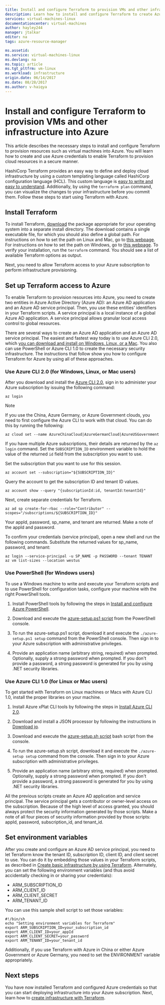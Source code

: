 ```yaml
---
title: Install and configure Terraform to provision VMs and other infrastructure in Azure | Microsoft Docs
description: Learn how to install and configure Terraform to create Azure resources
services: virtual-machines-linux
documentationcenter: virtual-machines
author: hayley244
manager: jtalkar
editor: na
tags: azure-resource-manager

ms.assetid: 
ms.service: virtual-machines-linux
ms.devlang: na
ms.topic: article
ms.tgt_pltfrm: vm-linux
ms.workload: infrastructure
origin.date: 06/14/2017
ms.date: 08/28/2017
ms.author: v-haiqya
---
```


# Install and configure Terraform to provision VMs and other infrastructure into Azure 
This article describes the necessary steps to install and configure Terraform to provision resources such as virtual machines into Azure. You will learn how to create and use Azure credentials to enable Terraform to provision cloud resources in a secure manner.

HashiCorp Terraform provides an easy way to define and deploy cloud infrastructure by using a custom templating language called HashiCorp configuration language (HCL). This custom language is [easy to write and easy to understand](terraform-create-complete-vm.md). Additionally, by using the `terraform plan` command, you can visualize the changes to your infrastructure before you commit them. Follow these steps to start using Terraform with Azure.

## Install Terraform
To install Terraform, [download](https://www.terraform.io/downloads.html) the package appropriate for your operating system into a separate install directory. The download contains a single executable file, for which you should also define a global path. For instructions on how to set the path on Linux and Mac, go to [this webpage](https://stackoverflow.com/questions/14637979/how-to-permanently-set-path-on-linux). For instructions on how to set the path on Windows, go to [this webpage](https://stackoverflow.com/questions/1618280/where-can-i-set-path-to-make-exe-on-windows). To verify your installation, run the `terraform` command. You should see a list of available Terraform options as output.

Next, you need to allow Terraform access to your Azure subscription to perform infrastructure provisioning.

## Set up Terraform access to Azure
To enable Terraform to provision resources into Azure, you need to create two entities in Azure Active Directory (Azure AD): an Azure AD application and an Azure AD service principal. Then, you use these entities' identifiers in your Terraform scripts. A service principal is a local instance of a global Azure AD application. A service principal allows granular local access control to global resources.

There are several ways to create an Azure AD application and an Azure AD service principal. The easiest and fastest way today is to use Azure CLI 2.0, which [you can download and install on Windows, Linux, or a Mac](https://docs.microsoft.com/en-us/cli/azure/install-azure-cli). You also can use PowerShell or Azure CLI 1.0 to create the necessary security infrastructure. The instructions that follow show you how to configure Terraform for Azure by using all of these approaches.

### Use Azure CLI 2.0 (for Windows, Linux, or Mac users) 
After you download and install the [Azure CLI 2.0](https://docs.microsoft.com/en-us/cli/azure/install-azure-cli), sign in to administer your Azure subscription by issuing the following command:

```
az login
```

>[!NOTE]
>If you use the China, Azure Germany, or Azure Government clouds, you need to first configure the Azure CLI to work with that cloud. You can do this by running the following:

```
az cloud set --name AzureChinaCloud|AzureGermanCloud|AzureUSGovernment
```

If you have multiple Azure subscriptions, their details are returned by the `az login` command. Set the `SUBSCRIPTION_ID` environment variable to hold the value of the returned `id` field from the subscription you want to use. 

Set the subscription that you want to use for this session.

```
az account set --subscription="${SUBSCRIPTION_ID}"
```

Query the account to get the subscription ID and tenant ID values.

```
az account show --query "{subscriptionId:id, tenantId:tenantId}"
```

Next, create separate credentials for Terraform.

```
az ad sp create-for-rbac --role="Contributor" --scopes="/subscriptions/${SUBSCRIPTION_ID}"
```

Your appId, password, sp_name, and tenant are returned. Make a note of the appId and password.

To confirm your credentials (service principal), open a new shell and run the following commands. Substitute the returned values for sp_name, password, and tenant:

```
az login --service-principal -u SP_NAME -p PASSWORD --tenant TENANT
az vm list-sizes --location westus
```

### Use PowerShell (for Windows users) 
To use a Windows machine to write and execute your Terraform scripts and to use PowerShell for configuration tasks, configure your machine with the right PowerShell tools. 

1. Install PowerShell tools by following the steps in [Install and configure Azure PowerShell](https://docs.microsoft.com/en-us/powershell/azure/install-azurerm-ps). 

2. Download and execute the [azure-setup.ps1 script](https://github.com/echuvyrov/terraform101/blob/master/azureSetup.ps1) from the PowerShell console.

3. To run the azure-setup.ps1 script, download it and execute the `./azure-setup.ps1 setup` command from the PowerShell console. Then sign in to your Azure subscription with administrative privileges.

4. Provide an application name (arbitrary string, required) when prompted. Optionally, supply a strong password when prompted. If you don't provide a password, a strong password is generated for you by using .NET security libraries.

### Use Azure CLI 1.0 (for Linux or Mac users)
To get started with Terraform on Linux machines or Macs with Azure CLI 1.0, install the proper libraries on your machine.  

1. Install Azure xPlat CLI tools by following the steps in [Install Azure CLI 2.0](https://docs.microsoft.com/cli/azure/install-azure-cli). 

2. Download and install a JSON processor by following the instructions in [Download jq](https://stedolan.github.io/jq/download/).

3. Download and execute the [azure-setup.sh script](https://github.com/mitchellh/packer/blob/master/contrib/azure-setup.sh) bash script from the console.

4. To run the azure-setup.sh script, download it and execute the `./azure-setup setup` command from the console. Then sign in to your Azure subscription with administrative privileges.
 
5. Provide an application name (arbitrary string, required) when prompted. Optionally, supply a strong password when prompted. If you don't provide a password, a strong password is generated for you by using .NET security libraries.

All the previous scripts create an Azure AD application and service principal. The service principal gets a contributor or owner-level access on the subscription. Because of the high level of access granted, you should always protect the security information generated by those scripts. Make a note of all four pieces of security information provided by those scripts: appId, password, subscription_id, and tenant_id.

## Set environment variables
After you create and configure an Azure AD service principal, you need to let Terraform know the tenant ID, subscription ID, client ID, and client secret to use. You can do it by embedding those values in your Terraform scripts, as described in [Create basic infrastructure by using Terraform](terraform-create-complete-vm.md). Alternately, you can set the following environment variables (and thus avoid accidentally checking in or sharing your credentials):

- ARM_SUBSCRIPTION_ID
- ARM_CLIENT_ID
- ARM_CLIENT_SECRET
- ARM_TENANT_ID

You can use this sample shell script to set those variables:

```
#!/bin/sh
echo "Setting environment variables for Terraform"
export ARM_SUBSCRIPTION_ID=your_subscription_id
export ARM_CLIENT_ID=your_appId
export ARM_CLIENT_SECRET=your_password
export ARM_TENANT_ID=your_tenant_id
```

Additionally, if you use Terraform with Azure in China or either Azure Government or Azure Germany, you need to set the ENVIRONMENT variable appropriately.

## Next steps
You have now installed Terraform and configured Azure credentials so that you can start deploying infrastructure into your Azure subscription. Next, learn how to [create infrastructure with Terraform](terraform-create-complete-vm.md).
